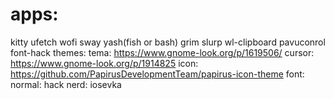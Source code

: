 # apps:
  
kitty ufetch wofi sway yash(fish or bash) grim slurp wl-clipboard pavuconrol font-hack
themes:
  tema: https://www.gnome-look.org/p/1619506/
  cursor: https://www.gnome-look.org/p/1914825
  icon: https://github.com/PapirusDevelopmentTeam/papirus-icon-theme
font:
  normal:  hack
  nerd:    iosevka
